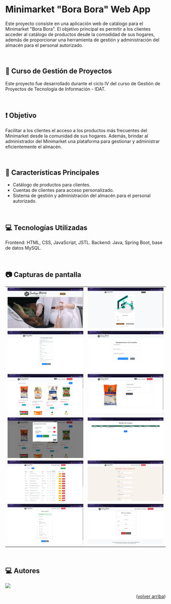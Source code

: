 <a name="readme-top"></a>

# Minimarket "Bora Bora" Web App
Este proyecto consiste en una aplicación web de catálogo para el Minimarket "Bora Bora". El objetivo principal es permitir a los clientes acceder al catálogo de productos desde la comodidad de sus hogares, además de proporcionar una herramienta de gestión y administración del almacén para el personal autorizado.

<br>

## 📌 Curso de Gestión de Proyectos
Este proyecto fue desarrollado  durante el ciclo IV del curso de Gestión de Proyectos de Tecnología de Información - IDAT.

<br>

## ❗ Objetivo
Facilitar a los clientes el acceso a los productos más frecuentes del Minimarket desde la comunidad de sus hogares. Además, brindar al administrador del Minimarket una plataforma para gestionar y administrar eficientemente el almacén.

<br>

## 🔹 Características Principales
* Catálogo de productos para clientes.
* Cuentas de clientes para acceso personalizado.
* Sistema de gestión y administración del almacén para el personal autorizado.

<br>

## 💻 Tecnologías Utilizadas
Frontend: HTML, CSS, JavaScript, JSTL.
Backend: Java, Spring Boot, base de datos MySQL.

<br>

## 📷 Capturas de pantalla
<table style="width: 100%">
  <tr>
    <td style="width: 50%"><img src="Recursos/CapturasPantalla/home.png" width=100% height=auto></td>
    <td style="width: 50%"><img src="Recursos/CapturasPantalla/login.png" width=100% height=auto></td>
  </tr>
  <tr>
    <td><img src="Recursos/CapturasPantalla/createaccount.png" width=100% height=auto></td>
    <td><img src="Recursos/CapturasPantalla/updatepassword.png" width=100% height=auto></td>
  </tr>
  <tr>
    <td><img src="Recursos/CapturasPantalla/clicatalogo.png" width=100% height=auto></td>
    <td><img src="Recursos/CapturasPantalla/producto.png" width=100% height=auto></td>
  </tr>
  <tr>
    <td><img src="Recursos/CapturasPantalla/clicarrito.png" width=100% height=auto></td>
    <td><img src="Recursos/CapturasPantalla/clidetallecompra.png" width=100% height=auto></td>
  </tr>
  <tr>
    <td><img src="Recursos/CapturasPantalla/adminventario.png" width=100% height=auto></td>
    <td><img src="Recursos/CapturasPantalla/admcrearproducto.png" width=100% height=auto></td>
  </tr>
  <tr>
    <td><img src="Recursos/CapturasPantalla/admeditarproducto.png" width=100% height=auto></td>
    <td><img src="Recursos/CapturasPantalla/admeliminar.png" width=100% height=auto></td>
  </tr>
</table>

<br>

## 💻 Autores
<a href="https://github.com/CarlosAcosta4/apirest-borabora-android-kotlin/graphs/contributors">
  <img src="https://contrib.rocks/image?repo=CarlosAcosta4/apirest-borabora-android-kotlin" />
</a>

<p align="right">(<a href="#readme-top">volver arriba</a>)</p>

